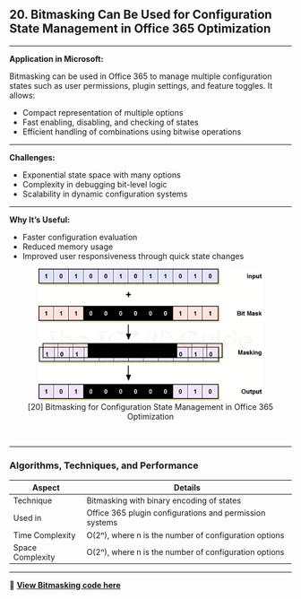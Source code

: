 
## **20. Bitmasking Can Be Used for Configuration State Management in Office 365 Optimization**

---

**Application in Microsoft:**

Bitmasking can be used in Office 365 to manage multiple configuration states such as user permissions, plugin settings, and feature toggles. It allows:

* Compact representation of multiple options
* Fast enabling, disabling, and checking of states
* Efficient handling of combinations using bitwise operations
  
---

**Challenges:**

* Exponential state space with many options
* Complexity in debugging bit-level logic
* Scalability in dynamic configuration systems
  
---

**Why It’s Useful:**

* Faster configuration evaluation
* Reduced memory usage
* Improved user responsiveness through quick state changes

<p align="center">
  <img src="https://github.com/Sindhuhurakadli/sindhu_portfolio.io/blob/main/images/R.png?raw=true" alt="Microsoft Infrastructure" width="400">
  <br>
  [20] Bitmasking for Configuration State Management in Office 365 Optimization
  <br>
</p><br>

---

### Algorithms, Techniques, and Performance

| Aspect           | Details                                                 |
| ---------------- | ------------------------------------------------------- |
| Technique        | Bitmasking with binary encoding of states               |
| Used in          | Office 365 plugin configurations and permission systems |
| Time Complexity  | O(2ⁿ), where n is the number of configuration options   |
| Space Complexity | O(2ⁿ), where n is the number of configuration options   |

---

🔗 **[View Bitmasking code here](https://github.com/Sindhuhurakadli/sindhu_portfolio.io/blob/main/codes/bitmasking.cpp)**


